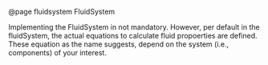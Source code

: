@page fluidsystem FluidSystem

Implementing the FluidSystem in not mandatory. However, per default in the fluidSystem, the actual equations to calculate fluid propoerties are defined. These equation as the name suggests, depend on the system (i.e., components) of your interest.